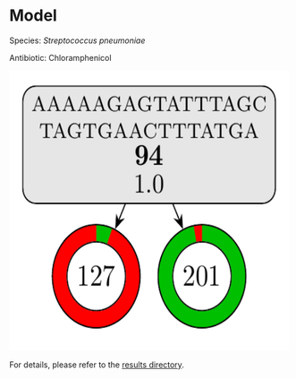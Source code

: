 
# Model

Species: *Streptococcus pneumoniae*

Antibiotic: Chloramphenicol

<img src="./model.png" width=500 height=500 />

For details, please refer to the [results directory](../../../../../results/cart_b/streptococcus%20pneumoniae/chloramphenicol/repeat_5/).

